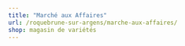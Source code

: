 ```yaml
---
title: "Marché aux Affaires"
url: /roquebrune-sur-argens/marche-aux-affaires/
shop: magasin de variétés
---
```

